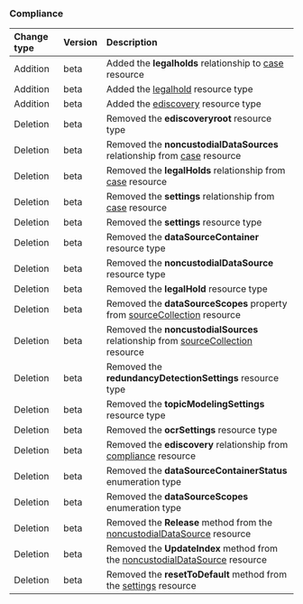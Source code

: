 ### Compliance

| **Change type** | **Version** | **Description** |
|:---|:---|:---|
|Addition|beta|Added the **legalholds** relationship to [case](https://docs.microsoft.com/en-us/graph/api/resources/case?view=graph-rest-beta) resource|
|Addition|beta|Added the [legalhold](https://docs.microsoft.com/en-us/graph/api/resources/legalhold?view=graph-rest-beta) resource type|
|Addition|beta|Added the [ediscovery](https://docs.microsoft.com/en-us/graph/api/resources/ediscovery?view=graph-rest-beta) resource type|
|Deletion|beta|Removed the **ediscoveryroot** resource type|
|Deletion|beta|Removed the **noncustodialDataSources** relationship from [case](https://docs.microsoft.com/en-us/graph/api/resources/case?view=graph-rest-beta) resource|
|Deletion|beta|Removed the **legalHolds** relationship from [case](https://docs.microsoft.com/en-us/graph/api/resources/case?view=graph-rest-beta) resource|
|Deletion|beta|Removed the **settings** relationship from [case](https://docs.microsoft.com/en-us/graph/api/resources/case?view=graph-rest-beta) resource|
|Deletion|beta|Removed the **settings** resource type|
|Deletion|beta|Removed the **dataSourceContainer** resource type|
|Deletion|beta|Removed the **noncustodialDataSource** resource type|
|Deletion|beta|Removed the **legalHold** resource type|
|Deletion|beta|Removed the **dataSourceScopes** property from [sourceCollection](https://docs.microsoft.com/en-us/graph/api/resources/sourceCollection?view=graph-rest-beta) resource|
|Deletion|beta|Removed the **noncustodialSources** relationship from [sourceCollection](https://docs.microsoft.com/en-us/graph/api/resources/sourceCollection?view=graph-rest-beta) resource|
|Deletion|beta|Removed the **redundancyDetectionSettings** resource type|
|Deletion|beta|Removed the **topicModelingSettings** resource type|
|Deletion|beta|Removed the **ocrSettings** resource type|
|Deletion|beta|Removed the **ediscovery** relationship from [compliance](https://docs.microsoft.com/en-us/graph/api/resources/compliance?view=graph-rest-beta) resource|
|Deletion|beta|Removed the **dataSourceContainerStatus** enumeration type|
|Deletion|beta|Removed the **dataSourceScopes** enumeration type|
|Deletion|beta|Removed the **Release** method from the [noncustodialDataSource](https://docs.microsoft.com/en-us/graph/api/resources/noncustodialDataSource?view=graph-rest-beta) resource|
|Deletion|beta|Removed the **UpdateIndex** method from the [noncustodialDataSource](https://docs.microsoft.com/en-us/graph/api/resources/noncustodialDataSource?view=graph-rest-beta) resource|
|Deletion|beta|Removed the **resetToDefault** method from the [settings](https://docs.microsoft.com/en-us/graph/api/resources/settings?view=graph-rest-beta) resource|
